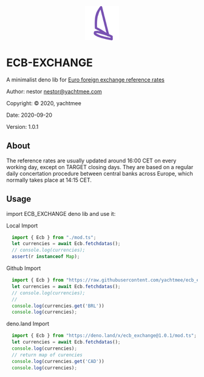 <p align="center">
    <img src="res/yachtmee.png?raw=true" width="90"/>
</p>

# ECB-EXCHANGE

A minimalist deno lib for 
[Euro foreign exchange reference rates](https://www.ecb.europa.eu/stats/policy_and_exchange_rates/euro_reference_exchange_rates/html/index.en.html)

Author: nestor <nestor@yachtmee.com>

Copyright: © 2020, yachtmee

Date: 2020-09-20

Version: 1.0.1

## About
The reference rates are usually updated around 16:00 CET on every working day, except on TARGET closing days. They are based on a regular daily concertation procedure between central banks across Europe, which normally takes place at 14:15 CET. 

## Usage

import ECB_EXCHANGE deno lib and use it:

Local Import
```typescript
  import { Ecb } from "./mod.ts";
  let currencies = await Ecb.fetchdatas();
  // console.log(currencies);
  assert(r instanceof Map);
```

Github Import
```typescript
  import { Ecb } from "https://raw.githubusercontent.com/yachtmee/ecb_exchange/master/mod.ts";
  let currencies = await Ecb.fetchdatas();
  // console.log(currencies);
  // 
  console.log(currencies.get('BRL'))
  console.log(currencies);
```

deno.land Import
```typescript
  import { Ecb } from "https://deno.land/x/ecb_exchange@1.0.1/mod.ts";
  let currencies = await Ecb.fetchdatas();
  console.log(currencies);
  // return map of curencies 
  console.log(currencies.get('CAD'))
  console.log(currencies);
```
